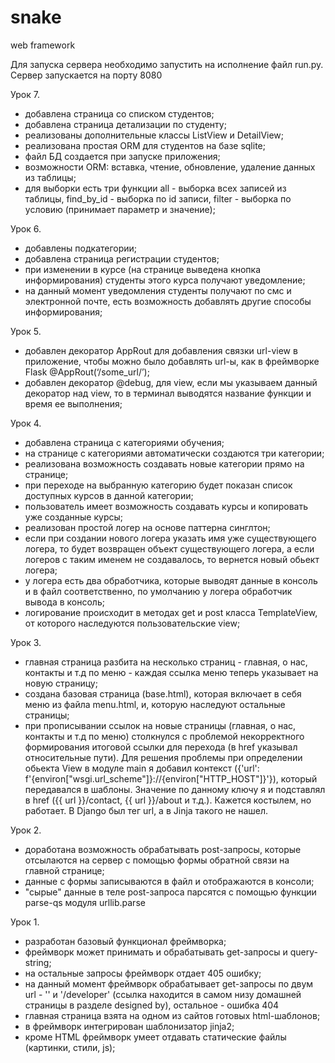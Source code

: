 # snake
web framework

Для запуска сервера необходимо запустить на исполнение файл run.py. Сервер запускается на порту 8080

Урок 7.
- добавлена страница со списком студентов;
- добавлена страница детализации по студенту;
- реализованы дополнительные классы ListView и DetailView;
- реализована простая ORM для студентов на базе sqlite;
- файл БД создается при запуске приложения;
- возможности ORM: вставка, чтение, обновление, удаление данных из таблицы;
- для выборки есть три функции all - выборка всех записей из таблицы, find_by_id - выборка по id записи, filter - выборка по условию (принимает параметр и значение);

Урок 6.
- добавлены подкатегории;
- добавлена страница регистрации студентов;
- при изменении в курсе (на странице выведена кнопка информирования) студенты этого курса получают уведомление;
- на данный момент уведомления студенты получают по смс и электронной почте, есть возможность добавлять другие способы информирования;

Урок 5.
- добавлен декоратор AppRout для добавления связки url-view в приложение, чтобы можно было добавлять url-ы, как в фреймворке Flask @AppRout(‘/some_url/’);
- добавлен декоратор @debug, для view, если мы указываем данный декоратор над view, то в терминал выводятся название функции и время ее выполнения;

Урок 4.
- добавлена страница с категориями обучения;
- на странице с категориями автоматически создаются три категории;
- реализована возможность создавать новые категории прямо на странице;
- при переходе на выбранную категорию будет показан список доступных курсов в данной категории;
- пользователь имеет возможность создавать курсы и копировать уже созданные курсы;
- реализован простой логер на основе паттерна синглтон;
- если при создании нового логера указать имя уже существующего логера, то будет возвращен объект существующего логера, а если логеров с таким именем не создавалось, то вернется новый обьект логера;
- у логера есть два обработчика, которые выводят данные в консоль и в файл соответственно, по умолчанию у логера обработчик вывода в консоль;
- логирование происходит в методах get и post класса TemplateView, от которого наследуются пользовательские view;

Урок 3.
- главная страница разбита на несколько страниц - главная, о нас, контакты и т.д по меню - каждая ссылка меню теперь указывает на новую страницу;
- создана базовая страница (base.html), которая включает в себя меню из файла menu.html, и, которую наследуют остальные страницы;
- при прописывании ссылок на новые страницы (главная, о нас, контакты и т.д по меню) столкнулся с проблемой некорректного формирования итоговой ссылки для перехода (в href указывал относительные пути). Для решения проблемы при определении обьекта View в модуле main я добавил контекст ({'url': f'{environ["wsgi.url_scheme"]}://{environ["HTTP_HOST"]}'}), который передавался в шаблоны. Значение по данному ключу я и подставлял в href ({{ url }}/contact, {{ url }}/about и т.д.). Кажется костылем, но работает. В Django был тег url, а в Jinja такого не нашел.

Урок 2.
- доработана возможность обрабатывать post-запросы, которые отсылаются на сервер с помощью формы обратной связи на главной странице;
- данные с формы записываются в файл и отображаются в консоли;
- "сырые" данные в теле post-запроса парсятся с помощью функции parse-qs модуля urllib.parse

Урок 1.
- разработан базовый функционал фреймворка;
- фреймворк может принимать и обрабатывать get-запросы и query-string;
- на остальные запросы фреймворк отдает 405 ошибку;
- на данный момент фреймворк обрабатывает get-запросы по двум url - '' и '/developer' (ссылка находится в самом низу домашней страницы в разделе designed by), остальное - ошибка 404
- главная страница взята на одном из сайтов готовых html-шаблонов;
- в фреймворк интегрирован шаблонизатор jinja2;
- кроме HTML фреймворк умеет отдавать статические файлы (картинки, стили, js);
